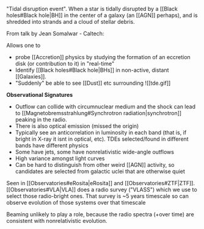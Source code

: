 "Tidal disruption event". When a star is tidally disrupted by a [[Black holes#Black hole|BH]] in the center of a galaxy (an [[AGN]] perhaps), and is shredded into strands and a cloud of stellar debris.

From talk by Jean Somalwar - Caltech:

Allows one to 
- probe [[Accretion]] physics by studying the formation of an eccretion disk (or contribution to it) in "real-time"
- Identify [[Black holes#Black hole|BHs]] in non-active, distant [[Galaxies]].
- "Suddenly" be able to see [[Dust]] etc surrounding 
![[tde.gif]]

**Observational Signatures**
- Outflow can collide with circumnuclear medium and the shock can lead to [[Magnetobremsstrahlung#Synchrotron radiation|synchrotron]] peaking in the radio. 
- There is also optical emission (missed the origin)
- Typically see an anticorrelation in luminosity in each band (that is, if bright in X-ray it isnt in optical, etc). TDEs selected/found in different bands have different physics
- Some have jets, some have nonrelativistic wide-angle outflows 
- High variance amongst light curves
- Can be hard to distinguish from other weird [[AGN]] activity, so candidates are selected from galactic uclei that are otherwise quiet

Seen in [[Observatories#eRosita|eRosita]] and [[Observatories#ZTF|ZTF]]. [[Observatories#VLA|VLA]] does a radio survey ("VLASS") which we use to select those radio-bright ones. That survey is ~5 years timescale so can observe evolution of those systems over that timescale

Beaming unlikely to play a role, because the radio spectra (+over time) are consistent with nonrelativistic evolution.
